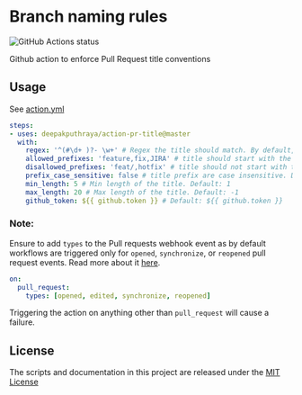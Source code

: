 # Branch naming rules
<img alt="GitHub Actions status" src="https://github.com/deepakputhraya/action-pr-title/workflows/main/badge.svg">

Github action to enforce Pull Request title conventions

## Usage

See [action.yml](./action.yml)

```yaml
steps:
- uses: deepakputhraya/action-pr-title@master
  with:
    regex: '^(#\d+ )?- \w+' # Regex the title should match. By default, expects title to start with issue number, like: "#23 - title" or a dash, like: "- title"
    allowed_prefixes: 'feature,fix,JIRA' # title should start with the given prefix, empty by default
    disallowed_prefixes: 'feat/,hotfix' # title should not start with the given prefix, empty by default
    prefix_case_sensitive: false # title prefix are case insensitive. Default: false
    min_length: 5 # Min length of the title. Default: 1
    max_length: 20 # Max length of the title. Default: -1
    github_token: ${{ github.token }} # Default: ${{ github.token }}
```

### Note:
Ensure to add `types` to the Pull requests webhook event as by default workflows are triggered only
for `opened`, `synchronize`, or `reopened` pull request events. Read more about
it [here](https://docs.github.com/en/free-pro-team@latest/actions/reference/events-that-trigger-workflows#pull_request).
```yaml
on:
  pull_request:
    types: [opened, edited, synchronize, reopened]
```

Triggering the action on anything other than `pull_request` will cause a failure.

## License
The scripts and documentation in this project are released under the [MIT License](./LICENSE)

